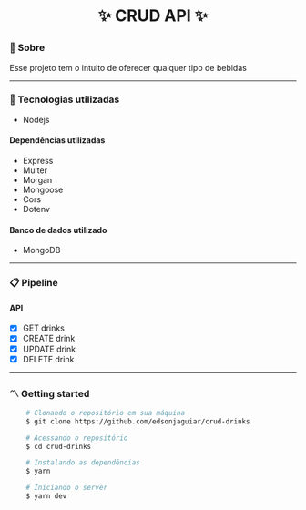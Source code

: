 <h1 style="text-align: center">
    <p>✨ CRUD API ✨</p>
</h1>

### 🧾 Sobre

<p>Esse projeto tem o intuito de oferecer qualquer tipo de bebidas</p>

---

### 🚀 Tecnologias utilizadas

-   Nodejs

#### Dependências utilizadas

-   Express
-   Multer
-   Morgan
-   Mongoose
-   Cors
-   Dotenv

#### Banco de dados utilizado

-   MongoDB

---

### 📋 Pipeline

#### API

-   [x] GET drinks
-   [x] CREATE drink
-   [x] UPDATE drink
-   [x] DELETE drink

---

### 〽️ Getting started

```zsh
    # Clonando o repositório em sua máquina
    $ git clone https://github.com/edsonjaguiar/crud-drinks

    # Acessando o repositório
    $ cd crud-drinks

    # Instalando as dependências
    $ yarn

    # Iniciando o server
    $ yarn dev
```
